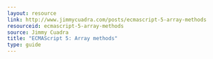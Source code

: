 ```yaml
---
layout: resource
link: http://www.jimmycuadra.com/posts/ecmascript-5-array-methods
resourceid: ecmascript-5-array-methods
source: Jimmy Cuadra
title: "ECMAScript 5: Array methods"
type: guide
---
```


